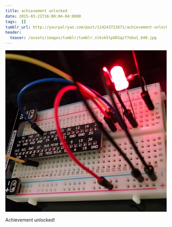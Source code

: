 ```yaml
---
title: achievement unlocked
date: 2015-03-21T16:00:04-04:0000
tags:  []
tumblr_url: http://yourpalryan.com/post/114243722671/achievement-unlocked
header:
  teaser: /assets/images/tumblr/tumblr_nlkvk5lpGR1qz77obo1_640.jpg
---
```

![](/assets/images/tumblr/tumblr_nlkvk5lpGR1qz77obo1_640.jpg)

Achievement unlocked!
